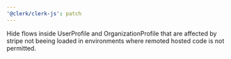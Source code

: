 ```yaml
---
'@clerk/clerk-js': patch
---
```


Hide flows inside UserProfile and OrganizationProfile that are affected by stripe not beeing loaded in environments where remoted hosted code is not permitted.
